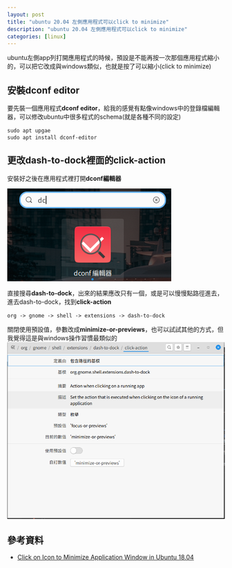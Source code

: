 ```yaml
---
layout: post
title: "ubuntu 20.04 左側應用程式可以click to minimize"
description: "ubuntu 20.04 左側應用程式可以click to minimize"
categories: [linux]
---
```


ubuntu左側app列打開應用程式的時候，預設是不能再按一次那個應用程式縮小的，可以把它改成與windows類似，也就是按了可以縮小(click to minimize)
<!--more-->

## 安裝dconf editor
要先裝一個應用程式**dconf editor**，給我的感覺有點像windows中的登錄檔編輯器，可以修改ubuntu中很多程式的schema(就是各種不同的設定)

```
sudo apt upgae
sudo apt install dconf-editor
```

## 更改dash-to-dock裡面的click-action
安裝好之後在應用程式裡打開**dconf編輯器**

![01](/attachments/2020-08-23-gnome-dock-apps-click-to-minimize/01.png)

直接搜尋**dash-to-dock**，出來的結果應改只有一個，或是可以慢慢點路徑進去，進去dash-to-dock，找到**click-action**
```
org -> gnome -> shell -> extensions -> dash-to-dock
```
關閉使用預設值，參數改成**minimize-or-previews**，也可以試試其他的方式，但我覺得這是與windows操作習慣最類似的
![02](/attachments/2020-08-23-gnome-dock-apps-click-to-minimize/02.png)

## 參考資料
* [Click on Icon to Minimize Application Window in Ubuntu 18.04](https://tipsonubuntu.com/2018/04/15/click-icon-minimize-application-window-ubuntu-18-04/)